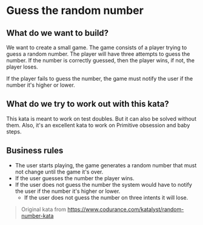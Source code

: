 # Guess the random number

## What do we want to build?

We want to create a small game. The game consists of a player trying to guess a random number. The player will have
three attempts to guess the number. If the number is correctly guessed, then the player wins, if not, the player loses.

If the player fails to guess the number, the game must notify the user if the number it's higher or lower.

## What do we try to work out with this kata?

This kata is meant to work on test doubles. But it can also be solved without them. Also, it's an excellent kata to work
on Primitive obsession and baby steps.

## Business rules

- The user starts playing, the game generates a random number that must not change until the game it's over.
- If the user guesses the number the player wins.
- If the user does not guess the number the system would have to notify the user if the number it's higher or lower.
  - If the user does not guess the number on three intents it will lose.

> Original kata from https://www.codurance.com/katalyst/random-number-kata
